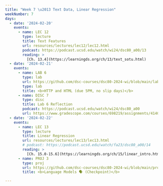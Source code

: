 ```yaml
---
title: "Week 7 \u2013 Text Data, Linear Regression"
weekNumber: 7
days:
  - date: '2024-02-20'
    events:
      - name: LEC 12
        type: lecture
        title: Text Features
        url: resources/lectures/lec12/lec12.html
        podcast: https://podcast.ucsd.edu/watch/wi24/dsc80_a00/13
        reading: >
          [Ch. 13.4](https://learningds.org/ch/13/text_sotu.html)
  - date: '2024-02-21'
    events:
      - name: LAB 6
        type: lab
        url: https://github.com/dsc-courses/dsc80-2024-wi/blob/main/labs/lab06/lab.ipynb
        type: lab
        title: <b>HTTP and HTML (due 5PM, no slip days)</b>
      - name: DISC 7
        type: disc
        title: Lab 6 Reflection
        podcast: https://podcast.ucsd.edu/watch/wi24/dsc80_a00
        url: https://www.gradescope.com/courses/698219/assignments/4140223
  - date: '2024-02-22'
    events:
      - name: LEC 13
        type: lecture
        title: Linear Regression
        url: resources/lectures/lec13/lec13.html
        # podcast: https://podcast.ucsd.edu/watch/fa23/dsc80_a00/14
        reading: >
          [Ch. 15.0-15.6](https://learningds.org/ch/15/linear_intro.html)
      - name: PROJ 3
        type: proj
        url: https://github.com/dsc-courses/dsc80-2024-wi/blob/main/projects/proj03/project.ipynb
        title: <b>Language Models 🗣️ (Checkpoint)</b>

---
```

